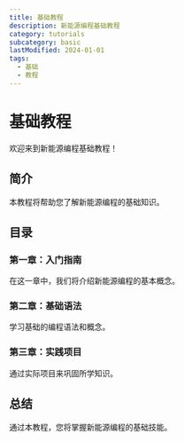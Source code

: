 ```yaml
---
title: 基础教程
description: 新能源编程基础教程
category: tutorials
subcategory: basic
lastModified: 2024-01-01
tags:
  - 基础
  - 教程
---
```


# 基础教程

欢迎来到新能源编程基础教程！

## 简介

本教程将帮助您了解新能源编程的基础知识。

## 目录

### 第一章：入门指南

在这一章中，我们将介绍新能源编程的基本概念。

### 第二章：基础语法

学习基础的编程语法和概念。

### 第三章：实践项目

通过实际项目来巩固所学知识。

## 总结

通过本教程，您将掌握新能源编程的基础技能。